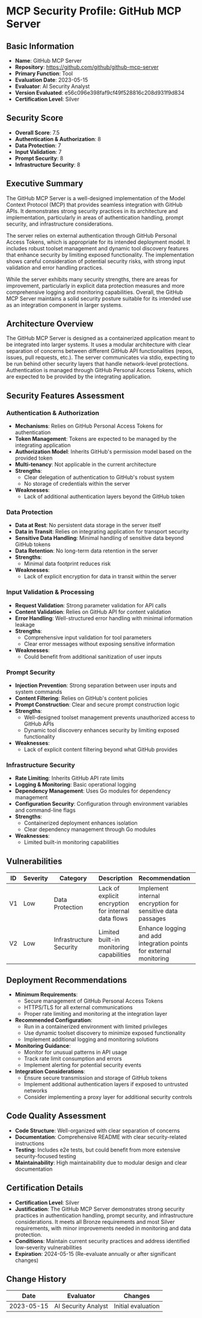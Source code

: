 # MCP Security Profile: GitHub MCP Server

## Basic Information
- **Name**: GitHub MCP Server
- **Repository**: https://github.com/github/github-mcp-server
- **Primary Function**: Tool
- **Evaluation Date**: 2023-05-15
- **Evaluator**: AI Security Analyst
- **Version Evaluated**: e56c096e398faf9cf49f528816c208d931f9d834
- **Certification Level**: Silver

## Security Score
- **Overall Score**: 7.5
- **Authentication & Authorization**: 8
- **Data Protection**: 7
- **Input Validation**: 7
- **Prompt Security**: 8
- **Infrastructure Security**: 8

## Executive Summary

The GitHub MCP Server is a well-designed implementation of the Model Context Protocol (MCP) that provides seamless integration with GitHub APIs. It demonstrates strong security practices in its architecture and implementation, particularly in areas of authentication handling, prompt security, and infrastructure considerations.

The server relies on external authentication through GitHub Personal Access Tokens, which is appropriate for its intended deployment model. It includes robust toolset management and dynamic tool discovery features that enhance security by limiting exposed functionality. The implementation shows careful consideration of potential security risks, with strong input validation and error handling practices.

While the server exhibits many security strengths, there are areas for improvement, particularly in explicit data protection measures and more comprehensive logging and monitoring capabilities. Overall, the GitHub MCP Server maintains a solid security posture suitable for its intended use as an integration component in larger systems.

## Architecture Overview

The GitHub MCP Server is designed as a containerized application meant to be integrated into larger systems. It uses a modular architecture with clear separation of concerns between different GitHub API functionalities (repos, issues, pull requests, etc.). The server communicates via stdio, expecting to be run behind other security layers that handle network-level protections. Authentication is managed through GitHub Personal Access Tokens, which are expected to be provided by the integrating application.

## Security Features Assessment

### Authentication & Authorization
- **Mechanisms**: Relies on GitHub Personal Access Tokens for authentication
- **Token Management**: Tokens are expected to be managed by the integrating application
- **Authorization Model**: Inherits GitHub's permission model based on the provided token
- **Multi-tenancy**: Not applicable in the current architecture
- **Strengths**: 
  - Clear delegation of authentication to GitHub's robust system
  - No storage of credentials within the server
- **Weaknesses**: 
  - Lack of additional authentication layers beyond the GitHub token

### Data Protection
- **Data at Rest**: No persistent data storage in the server itself
- **Data in Transit**: Relies on integrating application for transport security
- **Sensitive Data Handling**: Minimal handling of sensitive data beyond GitHub tokens
- **Data Retention**: No long-term data retention in the server
- **Strengths**: 
  - Minimal data footprint reduces risk
- **Weaknesses**: 
  - Lack of explicit encryption for data in transit within the server

### Input Validation & Processing
- **Request Validation**: Strong parameter validation for API calls
- **Content Validation**: Relies on GitHub API for content validation
- **Error Handling**: Well-structured error handling with minimal information leakage
- **Strengths**: 
  - Comprehensive input validation for tool parameters
  - Clear error messages without exposing sensitive information
- **Weaknesses**: 
  - Could benefit from additional sanitization of user inputs

### Prompt Security
- **Injection Prevention**: Strong separation between user inputs and system commands
- **Content Filtering**: Relies on GitHub's content policies
- **Prompt Construction**: Clear and secure prompt construction logic
- **Strengths**: 
  - Well-designed toolset management prevents unauthorized access to GitHub APIs
  - Dynamic tool discovery enhances security by limiting exposed functionality
- **Weaknesses**: 
  - Lack of explicit content filtering beyond what GitHub provides

### Infrastructure Security
- **Rate Limiting**: Inherits GitHub API rate limits
- **Logging & Monitoring**: Basic operational logging
- **Dependency Management**: Uses Go modules for dependency management
- **Configuration Security**: Configuration through environment variables and command-line flags
- **Strengths**: 
  - Containerized deployment enhances isolation
  - Clear dependency management through Go modules
- **Weaknesses**: 
  - Limited built-in monitoring capabilities

## Vulnerabilities
| ID | Severity | Category | Description | Recommendation | Status |
|----|----------|----------|-------------|----------------|--------|
| V1 | Low | Data Protection | Lack of explicit encryption for internal data flows | Implement internal encryption for sensitive data passages | Open |
| V2 | Low | Infrastructure Security | Limited built-in monitoring capabilities | Enhance logging and add integration points for external monitoring | Open |

## Deployment Recommendations
- **Minimum Requirements**: 
  - Secure management of GitHub Personal Access Tokens
  - HTTPS/TLS for all external communications
  - Proper rate limiting and monitoring at the integration layer
- **Recommended Configuration**: 
  - Run in a containerized environment with limited privileges
  - Use dynamic toolset discovery to minimize exposed functionality
  - Implement additional logging and monitoring solutions
- **Monitoring Guidance**: 
  - Monitor for unusual patterns in API usage
  - Track rate limit consumption and errors
  - Implement alerting for potential security events
- **Integration Considerations**: 
  - Ensure secure transmission and storage of GitHub tokens
  - Implement additional authentication layers if exposed to untrusted networks
  - Consider implementing a proxy layer for additional security controls

## Code Quality Assessment
- **Code Structure**: Well-organized with clear separation of concerns
- **Documentation**: Comprehensive README with clear security-related instructions
- **Testing**: Includes e2e tests, but could benefit from more extensive security-focused testing
- **Maintainability**: High maintainability due to modular design and clear documentation

## Certification Details
- **Certification Level**: Silver
- **Justification**: The GitHub MCP Server demonstrates strong security practices in authentication handling, prompt security, and infrastructure considerations. It meets all Bronze requirements and most Silver requirements, with minor improvements needed in monitoring and data protection.
- **Conditions**: Maintain current security practices and address identified low-severity vulnerabilities
- **Expiration**: 2024-05-15 (Re-evaluate annually or after significant changes)

## Change History
| Date | Evaluator | Changes |
|------|-----------|---------|
| 2023-05-15 | AI Security Analyst | Initial evaluation |